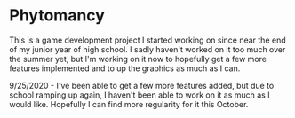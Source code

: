 # Phytomancy

This is a game development project I started working on since near the end of my junior year of high school. I sadly haven't worked on it too much over the summer yet, but I'm working on it now to hopefully get a few more features implemented and to up the graphics as much as I can.

9/25/2020 - I've been able to get a few more features added, but due to school ramping up again, I haven't been able to work on it as much as I would like. Hopefully I can find more regularity for it this October.
